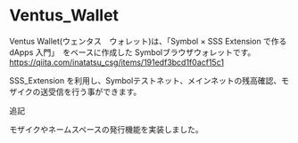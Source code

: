 # Ventus_Wallet



Ventus Wallet(ウェンタス　ウォレット)は、「Symbol × SSS Extension で作る dApps 入門」　をベースに作成した
Symbolブラウザウォレットです。
https://qiita.com/inatatsu_csg/items/191edf3bcd1f0acf15c1

SSS_Extension を利用し、Symbolテストネット、メインネットの残高確認、モザイクの送受信を行う事ができます。

追記

モザイクやネームスペースの発行機能を実装しました。

